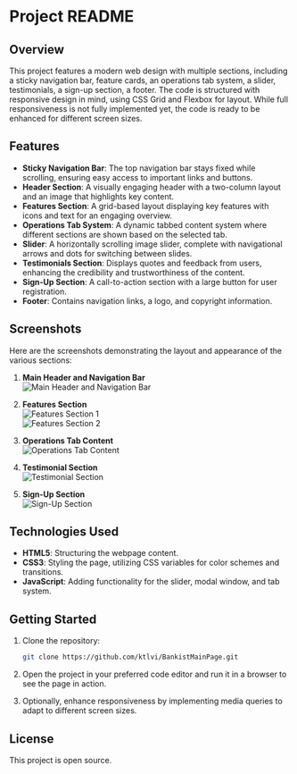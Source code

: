# Project README

## Overview

This project features a modern web design with multiple sections, including a sticky navigation bar, feature cards, an operations tab system, a slider, testimonials, a sign-up section, a footer. The code is structured with responsive design in mind, using CSS Grid and Flexbox for layout. While full responsiveness is not fully implemented yet, the code is ready to be enhanced for different screen sizes.

## Features

- **Sticky Navigation Bar**: The top navigation bar stays fixed while scrolling, ensuring easy access to important links and buttons.
- **Header Section**: A visually engaging header with a two-column layout and an image that highlights key content.
- **Features Section**: A grid-based layout displaying key features with icons and text for an engaging overview.
- **Operations Tab System**: A dynamic tabbed content system where different sections are shown based on the selected tab.
- **Slider**: A horizontally scrolling image slider, complete with navigational arrows and dots for switching between slides.
- **Testimonials Section**: Displays quotes and feedback from users, enhancing the credibility and trustworthiness of the content.
- **Sign-Up Section**: A call-to-action section with a large button for user registration.
- **Footer**: Contains navigation links, a logo, and copyright information.

## Screenshots

Here are the screenshots demonstrating the layout and appearance of the various sections:

1. **Main Header and Navigation Bar**  
   ![Main Header and Navigation Bar](https://github.com/user-attachments/assets/dfdfb701-a7b6-4d69-9946-a40fc9329502)

2. **Features Section**  
   ![Features Section 1](https://github.com/user-attachments/assets/cfc08f26-0a57-4a94-b902-66ff56463ccd)  
   ![Features Section 2](https://github.com/user-attachments/assets/9410bdd7-929a-4a2e-b3ef-898f36274698)

3. **Operations Tab Content**  
   ![Operations Tab Content](https://github.com/user-attachments/assets/1b8802f8-201c-4552-b8f1-2e6062b574ef)

4. **Testimonial Section**  
   ![Testimonial Section](https://github.com/user-attachments/assets/5cad83e6-69a7-4680-8279-39a332b7f07c)

5. **Sign-Up Section**  
   ![Sign-Up Section](https://github.com/user-attachments/assets/791285e5-4b79-4f55-b3b8-d7e5ae9e8568)

## Technologies Used

- **HTML5**: Structuring the webpage content.
- **CSS3**: Styling the page, utilizing CSS variables for color schemes and transitions.
- **JavaScript**: Adding functionality for the slider, modal window, and tab system.

## Getting Started

1. Clone the repository:
    ```bash
    git clone https://github.com/ktlvi/BankistMainPage.git
    ```

2. Open the project in your preferred code editor and run it in a browser to see the page in action.

3. Optionally, enhance responsiveness by implementing media queries to adapt to different screen sizes.

## License

This project is open source.
